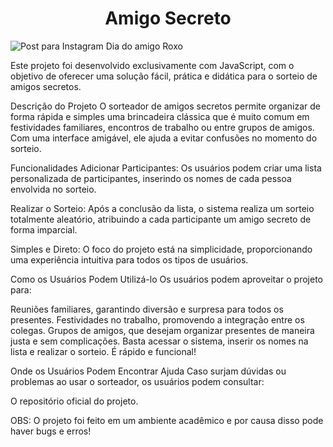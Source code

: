 <h1 align="center"> Amigo Secreto </h1>

![Post para Instagram Dia do amigo Roxo ](https://github.com/user-attachments/assets/a90854a0-90e7-4477-914a-954e433293d9)


Este projeto foi desenvolvido exclusivamente com JavaScript, com o objetivo de oferecer uma solução fácil, prática e didática para o sorteio de amigos secretos.

Descrição do Projeto
O sorteador de amigos secretos permite organizar de forma rápida e simples uma brincadeira clássica que é muito comum em festividades familiares, encontros de trabalho ou entre grupos de amigos. Com uma interface amigável, ele ajuda a evitar confusões no momento do sorteio.

Funcionalidades
Adicionar Participantes:
Os usuários podem criar uma lista personalizada de participantes, inserindo os nomes de cada pessoa envolvida no sorteio.

Realizar o Sorteio:
Após a conclusão da lista, o sistema realiza um sorteio totalmente aleatório, atribuindo a cada participante um amigo secreto de forma imparcial.

Simples e Direto:
O foco do projeto está na simplicidade, proporcionando uma experiência intuitiva para todos os tipos de usuários.

Como os Usuários Podem Utilizá-lo
Os usuários podem aproveitar o projeto para:

Reuniões familiares, garantindo diversão e surpresa para todos os presentes.
Festividades no trabalho, promovendo a integração entre os colegas.
Grupos de amigos, que desejam organizar presentes de maneira justa e sem complicações.
Basta acessar o sistema, inserir os nomes na lista e realizar o sorteio. É rápido e funcional!

Onde os Usuários Podem Encontrar Ajuda
Caso surjam dúvidas ou problemas ao usar o sorteador, os usuários podem consultar:

O repositório oficial do projeto.

OBS: O projeto foi feito em um ambiente acadêmico e por causa disso pode haver bugs e erros!
